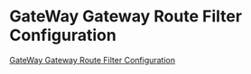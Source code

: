 # GateWay Gateway Route Filter Configuration
[GateWay Gateway Route Filter Configuration](https://aiwithcloud.com/2022/09/15/gateway_gateway_route_filter_configuration/)